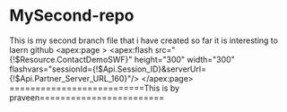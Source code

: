 # MySecond-repo


This is my second branch file that i have created so far
it is interesting to laern github
<apex:page > 
<apex:flash src="{!$Resource.ContactDemoSWF}" height="300" width="300" 
            flashvars="sessionId={!$Api.Session_ID}&serverUrl={!$Api.Partner_Server_URL_160}"/> 
</apex:page>
==========================This is by praveen========================
